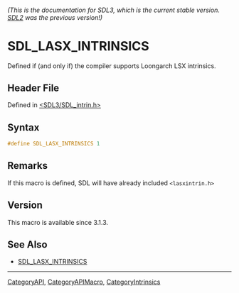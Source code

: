 ###### (This is the documentation for SDL3, which is the current stable version. [SDL2](https://wiki.libsdl.org/SDL2/) was the previous version!)
# SDL_LASX_INTRINSICS

Defined if (and only if) the compiler supports Loongarch LSX intrinsics.

## Header File

Defined in [<SDL3/SDL_intrin.h>](https://github.com/libsdl-org/SDL/blob/main/include/SDL3/SDL_intrin.h)

## Syntax

```c
#define SDL_LASX_INTRINSICS 1
```

## Remarks

If this macro is defined, SDL will have already included `<lasxintrin.h>`

## Version

This macro is available since 3.1.3.

## See Also

- [SDL_LASX_INTRINSICS](SDL_LASX_INTRINSICS)

----
[CategoryAPI](CategoryAPI), [CategoryAPIMacro](CategoryAPIMacro), [CategoryIntrinsics](CategoryIntrinsics)

